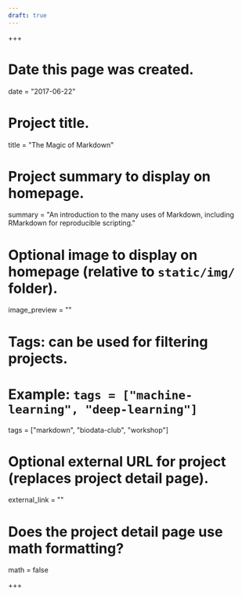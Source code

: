 ```yaml
---
draft: true
---
```



+++
# Date this page was created.
date = "2017-06-22"

# Project title.
title = "The Magic of Markdown"

# Project summary to display on homepage.
summary = "An introduction to the many uses of Markdown, including RMarkdown for reproducible scripting."

# Optional image to display on homepage (relative to `static/img/` folder).
image_preview = ""

# Tags: can be used for filtering projects.
# Example: `tags = ["machine-learning", "deep-learning"]`
tags = ["markdown", "biodata-club", "workshop"]

# Optional external URL for project (replaces project detail page).
external_link = ""

# Does the project detail page use math formatting?
math = false

+++

